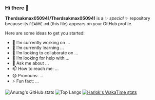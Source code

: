 ### Hi there 👋


**Therdsakmax050941/Therdsakmax050941** is a ✨ _special_ ✨ repository because its `README.md` (this file) appears on your GitHub profile.

Here are some ideas to get you started:

- 🔭 I’m currently working on ...
- 🌱 I’m currently learning ...
- 👯 I’m looking to collaborate on ...
- 🤔 I’m looking for help with ...
- 💬 Ask me about ...
- 📫 How to reach me: ...
- 😄 Pronouns: ...
- ⚡ Fun fact: ...

![Anurag's GitHub stats](https://github-readme-stats.vercel.app/api?username=Therdsakmax050941&show_icons=true&theme=dark)
![Top Langs](https://github-readme-stats.vercel.app/api/top-langs/?username=Therdsakmax050941&show_icons=true&theme=dark)
[![Harlok's WakaTime stats](https://github-readme-stats.vercel.app/api/wakatime?username=Therdsakmax050941)](https://github.com/anuraghazra/github-readme-stats&show_icons=true&theme=dark)
